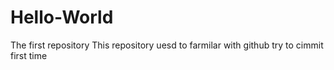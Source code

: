 # Hello-World
The first repository
This repository uesd to farmilar with github
try to cimmit first time
